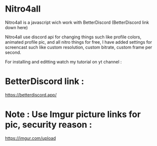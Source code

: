 # Nitro4all
Nitro4all is a javascript wich work with BetterDiscord 
(BetterDiscord link down here)

Nitro4all use discord api for changing things such like profile colors, animated profile pic, and all nitro things for free, 
I have added settings for screencast such like custom resolution, custom bitrate, custom frame per second.

For installing and editting watch my tutorial on yt channel : 



# BetterDiscord link : 
https://betterdiscord.app/

# Note : Use Imgur picture links for pic, security reason :
https://imgur.com/upload



